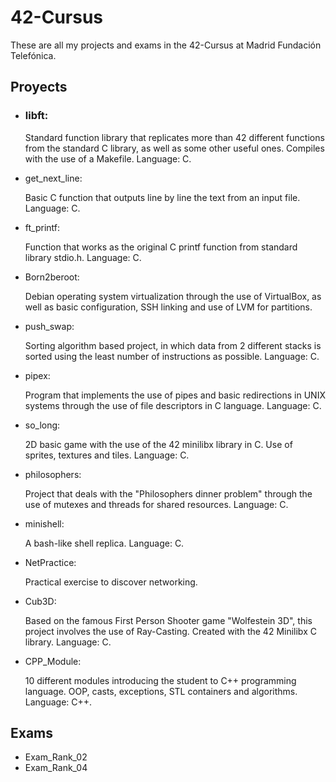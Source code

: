 # 42-Cursus
These are all my projects and exams in the 42-Cursus at Madrid Fundación Telefónica.

## Proyects

- ### libft:

  Standard function library that replicates more than 42 different functions from the standard C library, as well as some other useful ones. Compiles with the use of a Makefile. Language: C.
- get_next_line:

  Basic C function that outputs line by line the text from an input file. Language: C.
- ft_printf:

  Function that works as the original C printf function from standard library stdio.h. Language: C.
- Born2beroot:

  Debian operating system virtualization through the use of VirtualBox, as well as basic configuration, SSH linking and use of LVM for partitions.
- push_swap:

  Sorting algorithm based project, in which data from 2 different stacks is sorted using the least number of instructions as possible. Language: C.
- pipex:

  Program that implements the use of pipes and basic redirections in UNIX systems through the use of file descriptors in C language. Language: C.
- so_long:

  2D basic game with the use of the 42 minilibx library in C. Use of sprites, textures and tiles. Language: C.
- philosophers:

  Project that deals with the "Philosophers dinner problem" through the use of mutexes and threads for shared resources. Language: C.
- minishell:

  A bash-like shell replica. Language: C.
- NetPractice:

  Practical exercise to discover networking.
- Cub3D:

  Based on the famous First Person Shooter game "Wolfestein 3D", this project involves the use of Ray-Casting. Created with the 42 Minilibx C library. Language: C.
- CPP_Module:

  10 different modules introducing the student to C++ programming language. OOP, casts, exceptions, STL containers and algorithms. Language: C++.

## Exams

- Exam_Rank_02
- Exam_Rank_04
